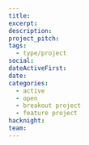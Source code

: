 ```yaml
---
title: 
excerpt: 
description: 
project_pitch: 
tags:
  - type/project
social: 
dateActiveFirst: 
date: 
categories:
  - active
  - open
  - breakout project
  - feature project
hacknight: 
team:
---
```

